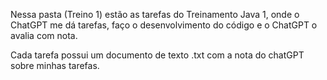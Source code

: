 Nessa pasta (Treino 1) estão as tarefas do Treinamento Java 1, onde o ChatGPT me dá tarefas, faço o desenvolvimento do código e o ChatGPT o avalia com nota.

Cada tarefa possui um documento de texto .txt com a nota do chatGPT sobre minhas tarefas.
